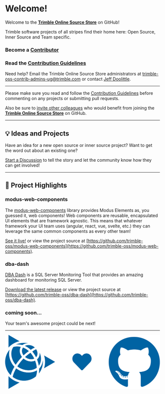 # Welcome!

Welcome to the [**Trimble Online Source Store**](github.com/trimble-oss) on GitHub!

Trimble software projects of all stripes find their home here: Open Source, Inner Source and Team specific.

### Become a [Contributor](https://trimble-oss.github.io/contribute/)

### Read the [Contribution Guidelines](https://trimble-oss.github.io/contribute/guidelines/)

Need help? Email the Trimble Online Source Store administrators at [trimble-oss-contrib-admins-ug@trimble.com](mailto:trimble-oss-contrib-admins-ug@trimble.com) or contact [Jeff Doolittle](mailto:jeff_doolittle@trimble.com).

---

Please make sure you read and follow the [Contribution Guidelines](https://trimble-oss.github.io/contribute/guidelines/) before commenting on any projects or submitting pull requests.

Also be sure to [invite other colleagues](https://trimble-oss.github.io/contribute/) who would benefit from joining the [**Trimble Online Source Store**](github.com/trimble-oss) on GitHub.

---

## 💡 Ideas and Projects

Have an idea for a new open source or inner source project? Want to get the word out about an existing one?

[Start a Discussion](https://github.com/trimble-oss/contribute/discussions) to tell the story and let the community know how they can get involved!

---

## 🌟 Project Highlights

### modus-web-components

The [modus-web-components](https://modus-web-components.trimble.com) library provides Modus Elements as, you guessed it, web components! Web components are reusable, encapsulated UI elements that are framework agnostic. This means that whatever framework your UI team uses (angular, react, vue, svelte, etc.) they can leverage the same common components as every other team!

[See it live!](https://modus-web-components.trimble.com/) or view the project source at [https://github.com/trimble-oss/modus-web-components](https://github.com/trimble-oss/modus-web-components).

### dba-dash

[DBA Dash](https://github.com/trimble-oss/dba-dash) is a SQL Server Monitoring Tool that provides an amazing dashboard for monitoring SQL Server.

[Download the latest release](https://github.com/trimble-oss/dba-dash/releases/latest) or view the project source at [https://github.com/trimble-oss/dba-dash](https://github.com/trimble-oss/dba-dash).

### coming soon...

Your team's awesome project could be next!

---

![Trimble <3 GitHub!](https://raw.githubusercontent.com/trimble-oss/contribute/main/assets/img/trimble-heart-github.svg)

